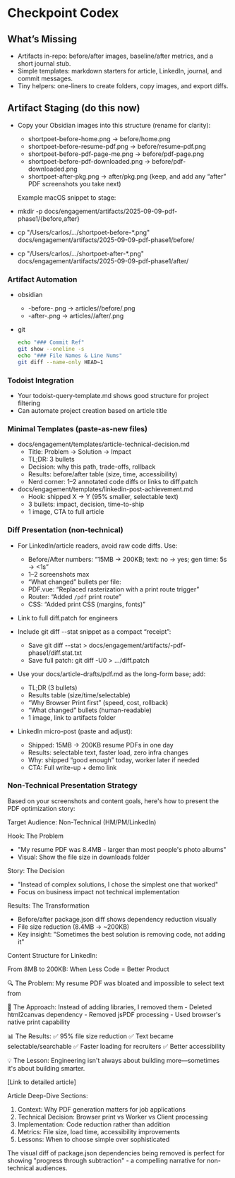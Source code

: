 # Checkpoint Codex

## What’s Missing

- Artifacts in-repo: before/after images, baseline/after metrics, and a short journal stub.
- Simple templates: markdown starters for article, LinkedIn, journal, and commit messages.
- Tiny helpers: one-liners to create folders, copy images, and export diffs.

## Artifact Staging (do this now)

- Copy your Obsidian images into this structure (rename for clarity):
  - shortpoet-before-home.png → before/home.png
  - shortpoet-before-resume-pdf.png → before/resume-pdf.png
  - shortpoet-before-pdf-page-me.png → before/pdf-page.png
  - shortpoet-before-pdf-downloaded.png → before/pdf-downloaded.png
  - shortpoet-after-pkg.png → after/pkg.png (keep, and add any “after” PDF screenshots you take next)

  Example macOS snippet to stage:

- mkdir -p docs/engagement/artifacts/2025-09-09-pdf-phase1/{before,after}
- cp "/Users/carlos/.../shortpoet-before-*.png" docs/engagement/artifacts/2025-09-09-pdf-phase1/before/
- cp "/Users/carlos/.../shortpoet-after-*.png" docs/engagement/artifacts/2025-09-09-pdf-phase1/after/

### Artifact Automation

- obsidian
  - <article-name>-before-<filename>.png -> articles/<article-name>/before/<filename>.png
  - <article-name>-after-<filename>.png -> articles/<article-name>/after/<filename>.png
- git
  
  ```bash
  echo "### Commit Ref"
  git show --oneline -s
  echo "### File Names & Line Nums"
  git diff --name-only HEAD~1
  ```

### Todoist Integration

- Your todoist-query-template.md shows good structure for project filtering
- Can automate project creation based on article title

### Minimal Templates (paste-as-new files)

- docs/engagement/templates/article-technical-decision.md
  - Title: Problem → Solution → Impact
  - TL;DR: 3 bullets
  - Decision: why this path, trade-offs, rollback
  - Results: before/after table (size, time, accessibility)
  - Nerd corner: 1–2 annotated code diffs or links to diff.patch
- docs/engagement/templates/linkedin-post-achievement.md
  - Hook: shipped X → Y (95% smaller, selectable text)
  - 3 bullets: impact, decision, time-to-ship
  - 1 image, CTA to full article

### Diff Presentation (non‑technical)

- For LinkedIn/article readers, avoid raw code diffs. Use:
  - Before/After numbers: “15MB → 200KB; text: no → yes; gen time: 5s → <1s”
  - 1–2 screenshots max
  - “What changed” bullets per file:
  - PDF.vue: “Replaced rasterization with a print route trigger”
  - Router: “Added `/pdf` print route”
  - CSS: “Added print CSS (margins, fonts)”
- Link to full diff.patch for engineers
- Include git diff --stat snippet as a compact “receipt”:
  - Save git diff --stat > docs/engagement/artifacts/<date>-pdf-phase1/diff.stat.txt
  - Save full patch: git diff -U0 > .../diff.patch

- Use your docs/article-drafts/pdf.md as the long-form base; add:
  - TL;DR (3 bullets)
  - Results table (size/time/selectable)
  - “Why Browser Print first” (speed, cost, rollback)
  - “What changed” bullets (human-readable)
  - 1 image, link to artifacts folder
- LinkedIn micro-post (paste and adjust):
  - Shipped: 15MB → 200KB resume PDFs in one day
  - Results: selectable text, faster load, zero infra changes
  - Why: shipped “good enough” today, worker later if needed
  - CTA: Full write-up + demo link
  
### Non-Technical Presentation Strategy

Based on your screenshots and content goals, here's how to present the PDF optimization story:

Target Audience: Non-Technical (HM/PM/LinkedIn)

Hook: The Problem

- "My resume PDF was 8.4MB - larger than most people's photo albums"
- Visual: Show the file size in downloads folder

Story: The Decision

- "Instead of complex solutions, I chose the simplest one that worked"
- Focus on business impact not technical implementation

Results: The Transformation

- Before/after package.json diff shows dependency reduction visually
- File size reduction (8.4MB → ~200KB)
- Key insight: "Sometimes the best solution is removing code, not adding it"

Content Structure for LinkedIn:

From 8MB to 200KB: When Less Code = Better Product

🔍 The Problem: My resume PDF was bloated and impossible to select text from

🤔 The Approach: Instead of adding libraries, I removed them
    - Deleted html2canvas dependency
    - Removed jsPDF processing
    - Used browser's native print capability

📊 The Results:
    ✅ 95% file size reduction
    ✅ Text became selectable/searchable
    ✅ Faster loading for recruiters
    ✅ Better accessibility

💡 The Lesson: Engineering isn't always about building more—sometimes it's about building smarter.

[Link to detailed article]

Article Deep-Dive Sections:

1. Context: Why PDF generation matters for job applications
2. Technical Decision: Browser print vs Worker vs Client processing
3. Implementation: Code reduction rather than addition
4. Metrics: File size, load time, accessibility improvements
5. Lessons: When to choose simple over sophisticated

The visual diff of package.json dependencies being removed is perfect for showing "progress through subtraction" - a compelling narrative for non-technical audiences.
